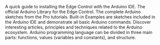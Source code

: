 <EssentialsColumn title="First Steps">
    <EssentialElement link="tutorials/edge-control/ec-ard-gs" title="Edge Control Quickstart Guide" type="getting-started">
        A quick guide to installing the Edge Control with the Arduino IDE.
    </EssentialElement>

</EssentialsColumn>

<EssentialsColumn title="Suggested Libraries">
    <EssentialElement link="https://github.com/arduino-libraries/Arduino_EdgeControl" title="Arduino Edge Control" type="library">
        The official Arduino Library for the Edge Control.
    </EssentialElement>
    <EssentialElement link="https://github.com/arduino-libraries/Arduino_Pro_Tutorials" title="Arduino Pro Tutorials" type="library">
        The complete Arduino sketches from the Pro tutorials.
    </EssentialElement>
</EssentialsColumn>

<EssentialsColumn title="Arduino Basics">
    <EssentialElement link="https://www.arduino.cc/en/Tutorial/BuiltInExamples" title="Built-in Examples" type="resource">
        Built-in Examples are sketches included in the Arduino IDE and demonstrate all basic Arduino commands. 
    </EssentialElement>
    <EssentialElement link="/learn" title="Learn" type="resource">
        Discover interesting articles, principles and techniques related to the Arduino ecosystem.
    </EssentialElement>
    <EssentialElement link="https://www.arduino.cc/reference/en/" title="Language Reference" type="resource">
        Arduino programming language can be divided in three main parts: functions, values (variables and constants), and structure.
    </EssentialElement>
</EssentialsColumn>